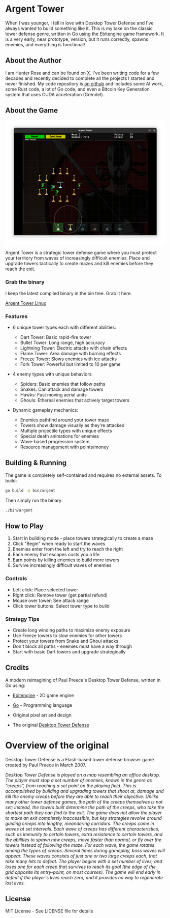 # Argent Tower

When I was younger, I fell in love with Desktop Tower Defense and I've always wanted to build something like it. This is my take on the classic tower defense genre, written in Go using the Ebitengine game framework. It is a very early, near prototype, version, but it runs correctly, spawns enemies, and everything is functional!

## About the Author

I am Hunter Rose and can be found on [X](https://x.com/HunterR0se). I've been writing code for a few decades and recently decided to complete all the projects I started and never finished. My code repository is [on github](https://github.com/HunterR0se) and includes some AI work, some Rust code, a lot of Go code, and even a Bitcoin Key Generation system that uses CUDA acceleration (Grendel).

## About the Game

![Screenshot of Argent Tower in action](assets/screenshot.png)

Argent Tower is a strategic tower defense game where you must protect your territory from waves of increasingly difficult enemies. Place and upgrade towers tactically to create mazes and kill enemies before they reach the exit.

### Grab the binary

I keep the latest compiled binary in the bin tree. Grab it here.

[Argent Tower Linux](bin/argent)

### Features

- 6 unique tower types each with different abilities:

    - Dart Tower: Basic rapid-fire tower
    - Bullet Tower: Long range, high accuracy
    - Lightning Tower: Electric attacks with chain effects
    - Flame Tower: Area damage with burning effects
    - Freeze Tower: Slows enemies with ice attacks
    - Fork Tower: Powerful but limited to 10 per game

- 4 enemy types with unique behaviors:

    - Spiders: Basic enemies that follow paths
    - Snakes: Can attack and damage towers
    - Hawks: Fast moving aerial units
    - Ghouls: Ethereal enemies that actively target towers

- Dynamic gameplay mechanics:
    - Enemies pathfind around your tower maze
    - Towers show damage visually as they're attacked
    - Multiple projectile types with unique effects
    - Special death animations for enemies
    - Wave-based progression system
    - Resource management with points/money

## Building & Running

The game is completely self-contained and requires no external assets. To build:

```bash
go build -o bin/argent
```

Then simply run the binary:

```bash
./bin/argent
```

## How to Play

1. Start in building mode - place towers strategically to create a maze
2. Click "Begin" when ready to start the waves
3. Enemies enter from the left and try to reach the right
4. Each enemy that escapes costs you a life
5. Earn points by killing enemies to build more towers
6. Survive increasingly difficult waves of enemies

### Controls

- Left click: Place selected tower
- Right click: Remove tower (get partial refund)
- Mouse over tower: See attack range
- Click tower buttons: Select tower type to build

### Strategy Tips

- Create long winding paths to maximize enemy exposure
- Use Freeze towers to slow enemies for other towers
- Protect your towers from Snake and Ghoul attacks
- Don't block all paths - enemies must have a way through
- Start with basic Dart towers and upgrade strategically

## Credits

A modern reimagining of Paul Preece's Desktop Tower Defense, written in Go using:

- [Ebitengine](https://ebiten.org/) - 2D game engine
- [Go](https://golang.org/) - Programming language
- Original pixel art and design

- The original [Desktop Tower Defense](https://en.wikipedia.org/wiki/Desktop_Tower_Defense)

# Overview of the original

Desktop Tower Defense is a Flash-based tower defense browser game created by Paul Preece in March 2007.

_Desktop Tower Defense is played on a map resembling an office desktop. The player must stop a set number of enemies, known in the genre as "creeps", from reaching a set point on the playing field. This is accomplished by building and upgrading towers that shoot at, damage and kill the enemy creeps before they are able to reach their objective. Unlike many other tower defense games, the path of the creeps themselves is not set; instead, the towers built determine the path of the creeps, who take the shortest path they can find to the exit. The game does not allow the player to make an exit completely inaccessible, but key strategies revolve around guiding creeps into lengthy, meandering corridors. The creeps come in waves at set intervals. Each wave of creeps has different characteristics, such as immunity to certain towers, extra resistance to certain towers, and the abilities to spawn new creeps, move faster than normal, or fly over the towers instead of following the maze. For each wave, the game rotates among the types of creeps. Several times during gameplay, boss waves will appear. These waves consists of just one or two large creeps each, that take many hits to defeat. The player begins with a set number of lives, and loses one for each creep that survives to reach its goal (the edge of the grid opposite its entry-point, on most courses). The game will end early in defeat if the player's lives reach zero, and it provides no way to regenerate lost lives._

## License

MIT License - See LICENSE file for details
